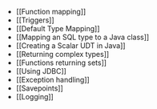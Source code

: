 * [[Function mapping]]
* [[Triggers]]
* [[Default Type Mapping]]
* [[Mapping an SQL type to a Java class]]
* [[Creating a Scalar UDT in Java]]
* [[Returning complex types]]
* [[Functions returning sets]]
* [[Using JDBC]]
* [[Exception handling]]
* [[Savepoints]]
* [[Logging]]